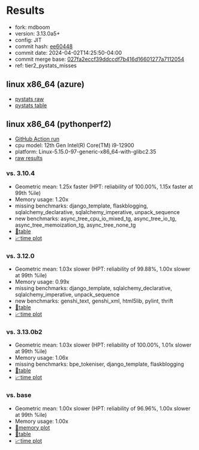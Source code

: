 # Results

- fork: mdboom
- version: 3.13.0a5+
- config: JIT
- commit hash: [ee60448](https://github.com/mdboom/cpython/commit/ee60448)
- commit date: 2024-04-02T14:25:50-04:00
- commit merge base: [027fa2eccf39ddccdf7b416d16601277a7112054](https://github.com/mdboom/cpython/commit/027fa2eccf39ddccdf7b416d16601277a7112054)
- ref: tier2_pystats_misses

## linux x86_64 (azure)

- [pystats raw](bm-20240402-azure-x86_64-mdboom-tier2_pystats_misses-3.13.0a5%2B-ee60448-pystats.json)
- [pystats table](bm-20240402-azure-x86_64-mdboom-tier2_pystats_misses-3.13.0a5%2B-ee60448-pystats.md)

## linux x86_64 (pythonperf2)

- [GitHub Action run](https://github.com/faster-cpython/benchmarking/actions/runs/8540957831)
- cpu model: 12th Gen Intel(R) Core(TM) i9-12900
- platform: Linux-5.15.0-97-generic-x86_64-with-glibc2.35
- [raw results](bm-20240402-pythonperf2-x86_64-mdboom-tier2_pystats_misses-3.13.0a5%2B-ee60448.json)

### vs. 3.10.4

- Geometric mean: 1.25x faster (HPT: reliability of 100.00%, 1.15x faster at 99th %ile)
- Memory usage: 1.20x
- missing benchmarks: django_template, flaskblogging, sqlalchemy_declarative, sqlalchemy_imperative, unpack_sequence
- new benchmarks: async_tree_cpu_io_mixed_tg, async_tree_io_tg, async_tree_memoization_tg, async_tree_none_tg
- [📄table](bm-20240402-pythonperf2-x86_64-mdboom-tier2_pystats_misses-3.13.0a5%2B-ee60448-vs-3.10.4.md)
- [📈time plot](bm-20240402-pythonperf2-x86_64-mdboom-tier2_pystats_misses-3.13.0a5%2B-ee60448-vs-3.10.4.svg)

### vs. 3.12.0

- Geometric mean: 1.03x slower (HPT: reliability of 99.88%, 1.00x slower at 99th %ile)
- Memory usage: 0.99x
- missing benchmarks: django_template, sqlalchemy_declarative, sqlalchemy_imperative, unpack_sequence
- new benchmarks: genshi_text, genshi_xml, html5lib, pylint, thrift
- [📄table](bm-20240402-pythonperf2-x86_64-mdboom-tier2_pystats_misses-3.13.0a5%2B-ee60448-vs-3.12.0.md)
- [📈time plot](bm-20240402-pythonperf2-x86_64-mdboom-tier2_pystats_misses-3.13.0a5%2B-ee60448-vs-3.12.0.svg)

### vs. 3.13.0b2

- Geometric mean: 1.03x slower (HPT: reliability of 100.00%, 1.01x slower at 99th %ile)
- Memory usage: 1.06x
- missing benchmarks: bpe_tokeniser, django_template, flaskblogging
- [📄table](bm-20240402-pythonperf2-x86_64-mdboom-tier2_pystats_misses-3.13.0a5%2B-ee60448-vs-3.13.0b2.md)
- [📈time plot](bm-20240402-pythonperf2-x86_64-mdboom-tier2_pystats_misses-3.13.0a5%2B-ee60448-vs-3.13.0b2.svg)

### vs. base

- Geometric mean: 1.00x slower (HPT: reliability of 96.96%, 1.00x slower at 99th %ile)
- Memory usage: 1.00x
- [🧠memory plot](bm-20240402-pythonperf2-x86_64-mdboom-tier2_pystats_misses-3.13.0a5%2B-ee60448-vs-base-mem.svg)
- [📄table](bm-20240402-pythonperf2-x86_64-mdboom-tier2_pystats_misses-3.13.0a5%2B-ee60448-vs-base.md)
- [📈time plot](bm-20240402-pythonperf2-x86_64-mdboom-tier2_pystats_misses-3.13.0a5%2B-ee60448-vs-base.svg)

